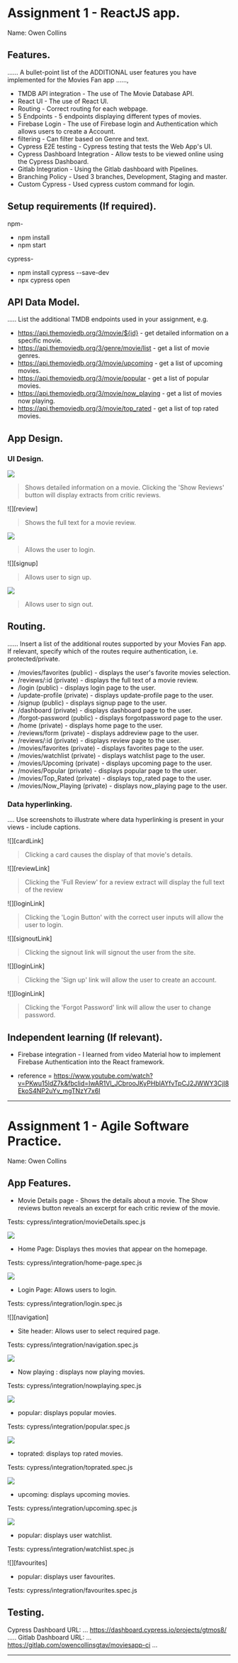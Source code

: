 # Assignment 1 - ReactJS app.

Name: Owen Collins

## Features.

...... A bullet-point list of the ADDITIONAL user features you have implemented for the  Movies Fan app ......,
 
 + TMDB API integration - The use of The Movie Database API. 
 + React UI - The use of React UI.
 + Routing - Correct routing for each webpage.
 + 5 Endpoints - 5 endpoints displaying different types of movies. 
 + Firebase Login - The use of Firebase login and Authentication which allows users to create a Account. 
 + filtering - Can filter based on Genre and text. 
 + Cypress E2E testing - Cypress testing that tests the Web App's UI. 
 + Cypress Dashboard Integration - Allow tests to be viewed online using the Cypress Dashboard.
 + Gitlab Integration - Using the Gitlab dashboard with Pipelines. 
 + Branching Policy - Used 3 branches, Development, Staging and master. 
 + Custom Cypress - Used cypress custom command for login. 

## Setup requirements (If required).

npm-
+ npm install 
+ npm start 

cypress- 
+ npm install cypress --save-dev
+ npx cypress open


## API Data Model.

..... List the additional TMDB endpoints used in your assignment, e.g.

+ https://api.themoviedb.org/3/movie/${id} - get detailed information on a specific movie. 
+ https://api.themoviedb.org/3/genre/movie/list - get a list of movie genres.
+ https://api.themoviedb.org/3/movie/upcoming - get a list of upcoming movies.
+ https://api.themoviedb.org/3/movie/popular - get a list of popular movies.
+ https://api.themoviedb.org/3/movie/now_playing - get a list of movies now playing.
+ https://api.themoviedb.org/3/movie/top_rated - get a list of top rated movies.

## App Design.

### UI Design.


![][movieDetail]
>Shows detailed information on a movie. Clicking the 'Show Reviews' button will display extracts from critic reviews.

![][review]
>Shows the full text for a movie review. 

![][login]
>Allows the user to login.

![][signup]
>Allows user to sign up.

![][dashboard]
>Allows user to sign out.

## Routing.

...... Insert a list of the additional routes supported by your Movies Fan app. If relevant, specify which of the routes require authentication, i.e. protected/private.

+ /movies/favorites (public) - displays the user's favorite movies selection.
+ /reviews/:id (private) - displays the full text of a movie review.
+ /login (public) - displays login page to the user. 
+ /update-profile (private) - displays update-profile page to the user. 
+ /signup (public) - displays signup page to the user. 
+ /dashboard (private) - displays dashboard page to the user. 
+ /forgot-password (public) - displays forgotpassword page to the user. 
+ /home (private) - displays home page to the user. 
+ /reviews/form (private) - displays addreview page to the user. 
+ /reviews/:id (private) - displays review page to the user. 
+ /movies/favorites (private) - displays favorites page to the user. 
+ /movies/watchlist (private) - displays watchlist page to the user. 
+ /movies/Upcoming (private) - displays upcoming page to the user. 
+ /movies/Popular (private) - displays popular page to the user. 
+ /movies/Top_Rated (private) - displays top_rated page to the user. 
+ /movies/Now_Playing (private) - displays now_playing page to the user. 

### Data hyperlinking.

.... Use screenshots to illustrate where data hyperlinking is present in your views - include captions.

![][cardLink]
> Clicking a card causes the display of that movie's details.

![][reviewLink]
>Clicking the 'Full Review' for a review extract will display the full text of the review

![][loginLink]
>Clicking the 'Login Button' with the correct user inputs will allow the user to login.

![][signoutLink]
>Clicking the signout link will signout the user from the site. 

![][loginLink]
>Clicking the 'Sign up' link will allow the user to create an account.

![][loginLink]
>Clicking the 'Forgot Password' link will allow the user to change password.

## Independent learning (If relevant).

+ Firebase integration - I learned from video Material how to implement Firebase Authentication into the React framework.
- reference = https://www.youtube.com/watch?v=PKwu15ldZ7k&fbclid=IwAR1Vl_JCbrooJKyPHblAYfvTpCJ2JWWY3Cjl8EkoS4NP2uYv_mgTNzY7x6I

---------------------------------

# Assignment 1 - Agile Software Practice.

Name: Owen Collins

## App Features.


+ Movie Details page - Shows the details about a movie. The Show reviews button reveals an excerpt for each critic review of the movie.

Tests: cypress/integration/movieDetails.spec.js 

![][HomePage]

+ Home Page: Displays thes movies that appear on the homepage.

Tests: cypress/integration/home-page.spec.js 

![][login]

+ Login Page: Allows users to login.

Tests: cypress/integration/login.spec.js 

![][navigation]

+ Site header: Allows user to select required page.

Tests: cypress/integration/navigation.spec.js 

![][nowplaying]

+ Now playing : displays now playing movies.

Tests: cypress/integration/nowplaying.spec.js

![][popular]

+ popular: displays popular movies.

Tests: cypress/integration/popular.spec.js

![][toprated]

+ toprated: displays top rated movies.

Tests: cypress/integration/toprated.spec.js

![][upcoming]

+ upcoming: displays upcoming movies.

Tests: cypress/integration/upcoming.spec.js

![][watchlist]

+ popular: displays user watchlist.

Tests: cypress/integration/watchlist.spec.js

![][favourites]

+ popular: displays user favourites.

Tests: cypress/integration/favourites.spec.js


## Testing.

Cypress Dashboard URL: ... https://dashboard.cypress.io/projects/gtmos8/ .....
Gitlab Dashboard URL: ... https://gitlab.com/owencollinsgtav/moviesapp-ci ...

---------------------------------

[movieDetail]: ./public/images/movieDetail.png
[HomePage]: ./public/images/homepage.png
[login]: ./public/images/login.png
[dashboard]: ./public/images/dashboard.png
[favourite]: ./public/images/favourite.png
[nowplaying]: ./public/images/now_playing.png
[popular]: ./public/images/popular.png
[toprated]: ./public/images/top_rated.png
[upcoming]: ./public/images/upcoming.png
[updateprofile]: ./public/images/updateprofile.png
[watchlist]: ./public/images/watchlist.png
